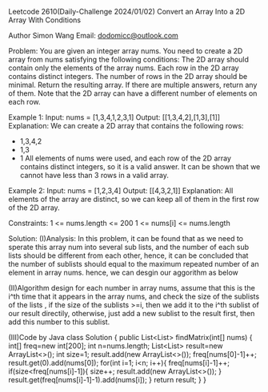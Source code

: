 Leetcode 2610(Daily-Challenge 2024/01/02) 
Convert an Array Into a 2D Array With Conditions

Author Simon Wang
Email: dodomicc@outlook.com

Problem:
You are given an integer array nums. You need to create a 2D array from nums satisfying the following conditions:
The 2D array should contain only the elements of the array nums.
Each row in the 2D array contains distinct integers.
The number of rows in the 2D array should be minimal.
Return the resulting array. If there are multiple answers, return any of them.
Note that the 2D array can have a different number of elements on each row.

Example 1:
Input: nums = [1,3,4,1,2,3,1]
Output: [[1,3,4,2],[1,3],[1]]
Explanation: We can create a 2D array that contains the following rows:
- 1,3,4,2
- 1,3
- 1
All elements of nums were used, and each row of the 2D array contains distinct integers, so it is a valid answer.
It can be shown that we cannot have less than 3 rows in a valid array.

Example 2:
Input: nums = [1,2,3,4]
Output: [[4,3,2,1]]
Explanation: All elements of the array are distinct, so we can keep all of them in the first row of the 2D array.
 
Constraints:
1 <= nums.length <= 200
1 <= nums[i] <= nums.length

Solution:
(I)Analysis:
In this problem, it can be found that as we need to sperate this array num into several sub lists, and the number of each sub lists should be different from each other, hence, it can be concluded that the number of sublists should equal to the maximum repeated number of an element in array nums. hence, we can desgin our aggorithm as below

(II)Algorithm design
for each number in array nums, assume that this is the i^th time that it appears in the array nums, and check the size of the sublists of the lists , if the size of the sublists >=i, then we add it to the i^th sublist of our result directily, otherwise, just add a new sublist to the result first, then add this number to this sublist. 

(III)Code by Java
class Solution {
    public List<List<Integer>> findMatrix(int[] nums) {
        int[] freq=new int[200];
        int n=nums.length;
        List<List<Integer>> result=new ArrayList<>();
        int size=1;
        result.add(new ArrayList<>());
        freq[nums[0]-1]++;
        result.get(0).add(nums[0]);
         for(int i=1; i<n; i++){
            freq[nums[i]-1]++;
            if(size<freq[nums[i]-1]){
                size++;
                result.add(new ArrayList<>());
            }
            result.get(freq[nums[i]-1]-1).add(nums[i]);
        }
        return result;
    }
}

